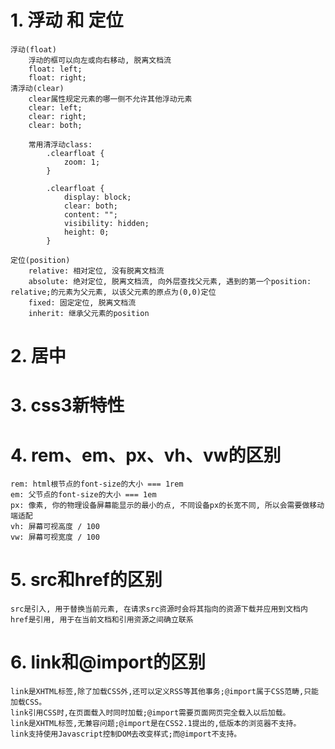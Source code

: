 # 1. 浮动 和 定位
	浮动(float)
		浮动的框可以向左或向右移动, 脱离文档流
		float: left;
		float: right;
	清浮动(clear)
		clear属性规定元素的哪一侧不允许其他浮动元素
		clear: left;
		clear: right;
		clear: both;
		
		常用清浮动class:
			.clearfloat {
				zoom: 1;
			}

			.clearfloat {
				display: block;
				clear: both;
				content: "";
				visibility: hidden;
				height: 0;
			}
 
	定位(position) 
		relative: 相对定位, 没有脱离文档流 
		absolute: 绝对定位, 脱离文档流, 向外层查找父元素, 遇到的第一个position: relative;的元素为父元素, 以该父元素的原点为(0,0)定位 
		fixed: 固定定位, 脱离文档流 
		inherit: 继承父元素的position 
	
	

# 2. 居中

# 3. css3新特性

# 4. rem、em、px、vh、vw的区别
    rem: html根节点的font-size的大小 === 1rem 
    em: 父节点的font-size的大小 === 1em	
    px: 像素, 你的物理设备屏幕能显示的最小的点, 不同设备px的长宽不同, 所以会需要做移动端适配	
    vh: 屏幕可视高度 / 100	
    vw: 屏幕可视宽度 / 100	
	
# 5. src和href的区别
    src是引入, 用于替换当前元素, 在请求src资源时会将其指向的资源下载并应用到文档内
    href是引用, 用于在当前文档和引用资源之间确立联系 
	
# 6. link和@import的区别
    link是XHTML标签,除了加载CSS外,还可以定义RSS等其他事务;@import属于CSS范畴,只能加载CSS。
    link引用CSS时,在页面载入时同时加载;@import需要页面网页完全载入以后加载。
    link是XHTML标签,无兼容问题;@import是在CSS2.1提出的,低版本的浏览器不支持。
    link支持使用Javascript控制DOM去改变样式;而@import不支持。
